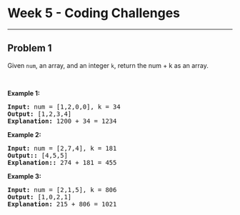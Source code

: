 # Week 5 - Coding Challenges

--- 

## Problem 1

Given `num`, an array, and an integer `k`, return the num + k as an array.

<br>

**Example 1:**

<pre>
<b>Input:</b> num = [1,2,0,0], k = 34
<b>Output:</b> [1,2,3,4]
<b>Explanation:</b> 1200 + 34 = 1234
</pre>

**Example 2:**

<pre>
<b>Input:</b> num = [2,7,4], k = 181
<b>Output::</b> [4,5,5]
<b>Explanation::</b> 274 + 181 = 455
</pre>

**Example 3:**

<pre>
<b>Input:</b> num = [2,1,5], k = 806
<b>Output:</b> [1,0,2,1]
<b>Explanation:</b> 215 + 806 = 1021
</pre>